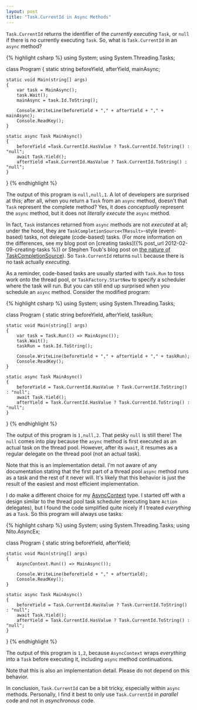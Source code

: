 ```yaml
---
layout: post
title: "Task.CurrentId in Async Methods"
---
```

`Task.CurrentId` returns the identifier of the _currently executing_ `Task`, or `null` if there is no currently executing `Task`. So, what is `Task.CurrentId` in an `async` method?

{% highlight csharp %}
using System;
using System.Threading.Tasks;

class Program
{
    static string beforeYield, afterYield, mainAsync;

    static void Main(string[] args)
    {
        var task = MainAsync();
        task.Wait();
        mainAsync = task.Id.ToString();

        Console.WriteLine(beforeYield + "," + afterYield + "," + mainAsync);
        Console.ReadKey();
    }

    static async Task MainAsync()
    {
        beforeYield =Task.CurrentId.HasValue ? Task.CurrentId.ToString() : "null";
        await Task.Yield();
        afterYield =Task.CurrentId.HasValue ? Task.CurrentId.ToString() : "null";
    }
}
{% endhighlight %}

The output of this program is `null,null,1`. A lot of developers are surprised at this; after all, when you return a `Task` from an `async` method, doesn't that `Task` represent the complete method? Yes, it does _conceptually_ represent the `async` method, but it does not _literally execute_ the `async` method.

In fact, `Task` instances returned from `async` methods are not _executed_ at all; under the hood, they are `TaskCompletionSource<TResult>`-style (event-based) tasks, not delegate (code-based) tasks. (For more information on the differences, see my blog post on [creating tasks]({% post_url 2012-02-09-creating-tasks %}) or Stephen Toub's blog post on [the nature of TaskCompletionSource](https://devblogs.microsoft.com/pfxteam/the-nature-of-taskcompletionsourcetresult/?WT.mc_id=DT-MVP-5000058)). So `Task.CurrentId` returns `null` because there is no task actually _executing_.

As a reminder, code-based tasks are usually started with `Task.Run` to toss work onto the thread pool, or `TaskFactory.StartNew` to specify a scheduler where the task will run. But you can still end up surprised when you schedule an `async` method. Consider the modified program:

{% highlight csharp %}
using System;
using System.Threading.Tasks;

class Program
{
    static string beforeYield, afterYield, taskRun;

    static void Main(string[] args)
    {
        var task = Task.Run(() => MainAsync());
        task.Wait();
        taskRun = task.Id.ToString();

        Console.WriteLine(beforeYield + "," + afterYield + "," + taskRun);
        Console.ReadKey();
    }

    static async Task MainAsync()
    {
        beforeYield = Task.CurrentId.HasValue ? Task.CurrentId.ToString() : "null";
        await Task.Yield();
        afterYield = Task.CurrentId.HasValue ? Task.CurrentId.ToString() : "null";
    }
}
{% endhighlight %}

The output of this program is `1,null,2`. That pesky `null` is still there! The `null` comes into play because the `async` method is first executed as an actual task on the thread pool. However, after its `await`, it resumes as a regular delegate on the thread pool (not an actual task).

Note that this is an implementation detail. I'm not aware of any documentation stating that the first part of a thread pool `async` method runs as a task and the rest of it never will. It's likely that this behavior is just the result of the easiest and most efficient implementation.

I do make a different choice for my [AsyncContext](http://nitoasyncex.codeplex.com/wikipage?title=AsyncContext) type. I started off with a design similar to the thread pool task scheduler (executing bare `Action` delegates), but I found the code simplified quite nicely if I treated _everything_ as a `Task`. So this program will always use tasks:

{% highlight csharp %}
using System;
using System.Threading.Tasks;
using Nito.AsyncEx;

class Program
{
    static string beforeYield, afterYield;

    static void Main(string[] args)
    {
        AsyncContext.Run(() => MainAsync());

        Console.WriteLine(beforeYield + "," + afterYield);
        Console.ReadKey();
    }

    static async Task MainAsync()
    {
        beforeYield = Task.CurrentId.HasValue ? Task.CurrentId.ToString() : "null";
        await Task.Yield();
        afterYield = Task.CurrentId.HasValue ? Task.CurrentId.ToString() : "null";
    }
}
{% endhighlight %}

The output of this program is `1,2`, because `AsyncContext` wraps _everything_ into a `Task` before executing it, including `async` method continuations.

Note that this is also an implementation detail. Please do not depend on this behavior.

In conclusion, `Task.CurrentId` can be a bit tricky, especially within `async` methods. Personally, I find it best to only use `Task.CurrentId` in _parallel_ code and not in _asynchronous_ code.

